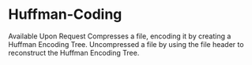 # Huffman-Coding
Available Upon Request
Compresses a file, encoding it by creating a Huffman Encoding Tree. Uncompressed a file by using the file header to reconstruct the Huffman Encoding Tree.
